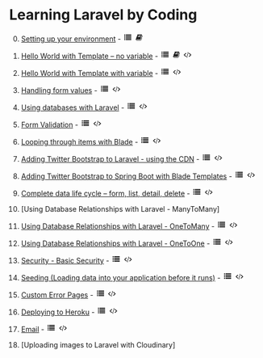 # Learning Laravel by Coding

0. [Setting up your environment](https://github.com/ajhenley/unofficialguides/blob/master/Laravel/Lesson00.md) - ![Walkthrough](img/i_list.png "Walkthrough") ![Explanation](img/i_book.png "Explanation")

1. [Hello World with Template – no variable](https://github.com/ajhenley/unofficialguides/blob/master/Laravel/Lesson01.md) - ![Walkthrough](img/i_list.png "Walkthrough") ![Explanation](img/i_book.png "Explanation") ![Code](img/i_code.png "Github Code")

2. [Hello World with Template with variable](https://github.com/ajhenley/unofficialguides/blob/master/Laravel/Lesson01.md) - ![Walkthrough](img/i_list.png "Walkthrough") ![Code](img/i_code.png "Github Code")

3. [Handling form values](https://github.com/ajhenley/unofficialguides/blob/master/Laravel/Lesson03.md) - ![Walkthrough](img/i_list.png "Walkthrough") ![Code](img/i_code.png "Github Code")

4. [Using databases with Laravel](https://github.com/ajhenley/unofficialguides/blob/master/Laravel/Lesson04.md) - ![Walkthrough](img/i_list.png "Walkthrough") ![Code](img/i_code.png "Github Code")

5. [Form Validation](https://github.com/ajhenley/unofficialguides/blob/master/Laravel/Lesson05.md) - ![Walkthrough](img/i_list.png "Walkthrough") ![Code](img/i_code.png "Github Code")

6. [Looping through items with Blade](https://github.com/ajhenley/unofficialguides/blob/master/Laravel/Lesson06.md) - ![Walkthrough](img/i_list.png "Walkthrough") ![Code](img/i_code.png "Github Code")

7. [Adding Twitter Bootstrap to Laravel - using the CDN](https://github.com/ajhenley/unofficialguides/blob/master/Laravel/Lesson07.md) - ![Walkthrough](img/i_list.png "Walkthrough") ![Code](img/i_code.png "Github Code")

8. [Adding Twitter Bootstrap to Spring Boot with Blade Templates](https://github.com/ajhenley/unofficialguides/blob/master/Laravel/Lesson08.md) - ![Walkthrough](img/i_list.png "Walkthrough") ![Code](img/i_code.png "Github Code")

9. [Complete data life cycle – form, list, detail, delete](https://github.com/ajhenley/unofficialguides/blob/master/Laravel/Lesson09.md) - ![Walkthrough](img/i_list.png "Walkthrough") ![Code](img/i_code.png "Github Code")

10. [Using Database Relationships with Laravel - ManyToMany]

11. [Using Database Relationships with Laravel - OneToMany](https://github.com/ajhenley/unofficialguides/blob/master/Laravel/Lesson11.md) - ![Walkthrough](img/i_list.png "Walkthrough") ![Code](img/i_code.png "Github Code")

12. [Using Database Relationships with Laravel - OneToOne](https://github.com/ajhenley/unofficialguides/blob/master/Laravel/Lesson12.md) - ![Walkthrough](img/i_list.png "Walkthrough") ![Code](img/i_code.png "Github Code")

13. [Security - Basic Security](https://github.com/ajhenley/unofficialguides/blob/master/Laravel/Lesson14.md) - ![Walkthrough](img/i_list.png "Walkthrough") ![Code](img/i_code.png "Github Code")

14. [Seeding (Loading data into your application before it runs)](https://github.com/ajhenley/unofficialguides/blob/master/Laravel/Lesson14.md) - ![Walkthrough](img/i_list.png "Walkthrough") ![Code](img/i_code.png "Github Code")

15. [Custom Error Pages](https://github.com/ajhenley/unofficialguides/blob/master/Laravel/Lesson15.md) - ![Walkthrough](img/i_list.png "Walkthrough") ![Code](img/i_code.png "Github Code")

16. [Deploying to Heroku](https://github.com/ajhenley/unofficialguides/blob/master/Laravel/Lesson16.md) - ![Walkthrough](img/i_list.png "Walkthrough") ![Code](img/i_code.png "Github Code")

17. [Email](https://github.com/ajhenley/unofficialguides/blob/master/Laravel/Lesson17.md) - ![Walkthrough](img/i_list.png "Walkthrough") ![Code](img/i_code.png "Github Code")

18. [Uploading images to Laravel with Cloudinary]



